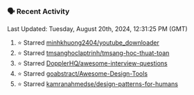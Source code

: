 ### 🗣 Recent Activity

<!--RECENT_ACTIVITY:last_update-->
Last Updated: Tuesday, August 20th, 2024, 12:31:25 PM (GMT)
<!--RECENT_ACTIVITY:last_update_end-->
<!--RECENT_ACTIVITY:start-->
1. ⭐ Starred [minhkhuong2404/youtube_downloader](https://github.com/minhkhuong2404/youtube_downloader)<br>
2. ⭐ Starred [tmsanghoclaptrinh/tmsang-hoc-thuat-toan](https://github.com/tmsanghoclaptrinh/tmsang-hoc-thuat-toan)<br>
3. ⭐ Starred [DopplerHQ/awesome-interview-questions](https://github.com/DopplerHQ/awesome-interview-questions)<br>
4. ⭐ Starred [goabstract/Awesome-Design-Tools](https://github.com/goabstract/Awesome-Design-Tools)<br>
5. ⭐ Starred [kamranahmedse/design-patterns-for-humans](https://github.com/kamranahmedse/design-patterns-for-humans)<br>
<!--RECENT_ACTIVITY:end-->
